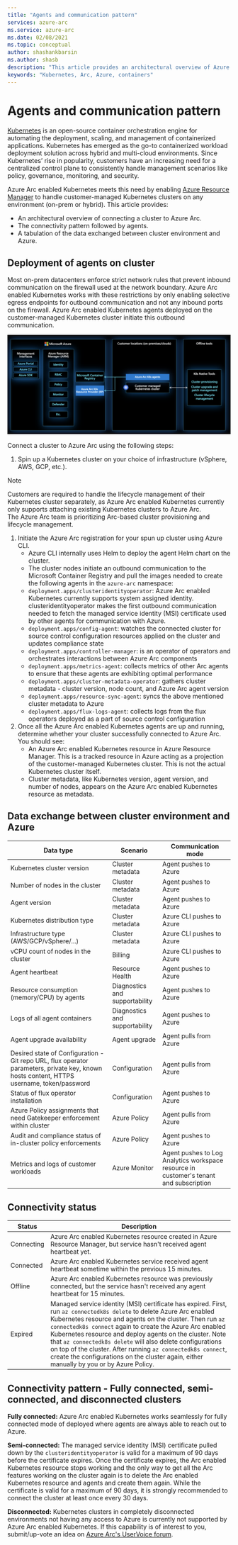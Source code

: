 ```yaml
---
title: "Agents and communication pattern"
services: azure-arc
ms.service: azure-arc
ms.date: 02/08/2021
ms.topic: conceptual
author: shashankbarsin
ms.author: shasb
description: "This article provides an architectural overview of Azure Arc enabled Kubernetes agents and their communication pattern."
keywords: "Kubernetes, Arc, Azure, containers"
---
```


# Agents and communication pattern

[Kubernetes](https://kubernetes.io/) is an open-source container orchestration engine for automating the deployment, scaling, and management of containerized applications. Kubernetes has emerged as the go-to containerized workload deployment solution across hybrid and multi-cloud environments. Since Kubernetes’ rise in popularity, customers have an increasing need for a centralized control plane to consistently handle management scenarios like policy, governance, monitoring, and security. 

Azure Arc enabled Kubernetes meets this need by enabling [Azure Resource Manager](../../azure-resource-manager/management/overview.md) to handle customer-managed Kubernetes clusters on any environment (on-prem or hybrid). This article provides:

* An architectural overview of connecting a cluster to Azure Arc.
* The connectivity pattern followed by agents.
* A tabulation of the data exchanged between cluster environment and Azure.

## Deployment of agents on cluster

Most on-prem datacenters enforce strict network rules that prevent inbound communication on the firewall used at the network boundary. Azure Arc enabled Kubernetes works with these restrictions by only enabling selective egress endpoints for outbound communication and not any inbound ports on the firewall. Azure Arc enabled Kubernetes agents deployed on the customer-managed Kubernetes cluster initiate this outbound communication. 

![Architectural overview](./media/architectural-overview.png)

Connect a cluster to Azure Arc using the following steps:

1. Spin up a Kubernetes cluster on your choice of infrastructure (vSphere, AWS, GCP, etc.). 
> [!NOTE]
> Customers are required to handle the lifecycle management of their Kubernetes cluster separately, as Azure Arc enabled Kubernetes currently only supports attaching existing Kubernetes clusters to Azure Arc.  
> The Azure Arc team is prioritizing Arc-based cluster provisioning and lifecycle management.
1. Initiate the Azure Arc registration for your spun up cluster using Azure CLI.
   * Azure CLI internally uses Helm to deploy the agent Helm chart on the cluster.
   * The cluster nodes initiate an outbound communication to the Microsoft Container Registry and pull the images needed to create the following agents in the `azure-arc` namespace:
    * `deployment.apps/clusteridentityoperator`: Azure Arc enabled Kubernetes currently supports system assigned identity. clusteridentityoperator makes the first outbound communication needed to fetch the managed service identity (MSI) certificate used by other agents for communication with Azure.
    * `deployment.apps/config-agent`: watches the connected cluster for source control configuration resources applied on the cluster and updates compliance state
    * `deployment.apps/controller-manager`: is an operator of operators and orchestrates interactions between Azure Arc components
    * `deployment.apps/metrics-agent`: collects metrics of other Arc agents to ensure that these agents are exhibiting optimal performance
    * `deployment.apps/cluster-metadata-operator`: gathers cluster metadata - cluster version, node count, and Azure Arc agent version
    * `deployment.apps/resource-sync-agent`: syncs the above mentioned cluster metadata to Azure
    * `deployment.apps/flux-logs-agent`: collects logs from the flux operators deployed as a part of source control configuration
1. Once all the Azure Arc enabled Kubernetes agents are up and running, determine whether your cluster successfully connected to Azure Arc. You should see:
    * An Azure Arc enabled Kubernetes resource in Azure Resource Manager. This is a tracked resource in Azure acting as a projection of the customer-managed Kubernetes cluster. This is not the actual Kubernetes cluster itself.
    * Cluster metadata, like Kubernetes version, agent version, and number of nodes, appears on the Azure Arc enabled Kubernetes resource as metadata.

## Data exchange between cluster environment and Azure

| Data type | Scenario | Communication mode |
| --------- | -------- | ------------------ |
| Kubernetes cluster version | Cluster metadata | Agent pushes to Azure |
| Number of nodes in the cluster | Cluster metadata | Agent pushes to Azure |
| Agent version | Cluster metadata | Agent pushes to Azure |
| Kubernetes distribution type | Cluster metadata | Azure CLI pushes to Azure |
| Infrastructure type (AWS/GCP/vSphere/...) | Cluster metadata | Azure CLI pushes to Azure |
| vCPU count of nodes in the cluster | Billing | Azure CLI pushes to Azure |
| Agent heartbeat | Resource Health | Agent pushes to Azure |
| Resource consumption (memory/CPU) by agents | Diagnostics and supportability | Agent pushes to Azure |
| Logs of all agent containers | Diagnostics and supportability | Agent pushes to Azure |
| Agent upgrade availability | Agent upgrade | Agent pulls from Azure |
| Desired state of Configuration - Git repo URL, flux operator parameters, private key, known hosts content, HTTPS username, token/password | Configuration | Agent pulls from Azure |
| Status of flux operator installation | Configuration | Agent pushes to Azure |
| Azure Policy assignments that need Gatekeeper enforcement within cluster | Azure Policy | Agent pulls from Azure |
| Audit and compliance status of in-cluster policy enforcements | Azure Policy | Agent pushes to Azure |
| Metrics and logs of customer workloads | Azure Monitor | Agent pushes to Log Analytics workspace resource in customer's tenant and subscription |

## Connectivity status

| Status | Description |
| ------ | ----------- |
| Connecting | Azure Arc enabled Kubernetes resource created in Azure Resource Manager, but service hasn't received agent heartbeat yet. |
| Connected | Azure Arc enabled Kubernetes service received agent heartbeat sometime within the previous 15 minutes. |
| Offline | Azure Arc enabled Kubernetes resource was previously connected, but the service hasn't received any agent heartbeat for 15 minutes. |
| Expired | Managed service identity (MSI) certificate has expired. First, run `az connectedk8s delete` to delete Azure Arc enabled Kubernetes resource and agents on the cluster. Then run `az connectedk8s connect` again to create the Azure Arc enabled Kubernetes resource and deploy agents on the cluster. Note that `az connectedk8s delete` will also delete configurations on top of the cluster. After running `az connectedk8s connect`, create the configurations on the cluster again, either manually by you or by Azure Policy. |

## Connectivity pattern - Fully connected, semi-connected, and disconnected clusters

**Fully connected:** Azure Arc enabled Kubernetes works seamlessly for fully connected mode of deployed where agents are always able to reach out to Azure.

**Semi-connected:** The managed service identity (MSI) certificate pulled down by the `clusteridentityoperator` is valid for a maximum of 90 days before the certificate expires. Once the certificate expires, the Arc enabled Kubernetes resource stops working and the only way to get all the Arc features working on the cluster again is to delete the Arc enabled Kubernetes resource and agents and create them again. While the certificate is valid for a maximum of 90 days, it is strongly recommended to connect the cluster at least once every 30 days.

**Disconnected:** Kubernetes clusters in completely disconnected environments not having any access to Azure is currently not supported by Azure Arc enabled Kubernetes. If this capability is of interest to you, submit/up-vote an idea on [Azure Arc's UserVoice forum](https://feedback.azure.com/forums/925690-azure-arc).
